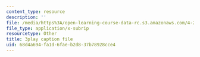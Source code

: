 ```yaml
---
content_type: resource
description: ''
file: /media/https%3A/open-learning-course-data-rc.s3.amazonaws.com/4-241j-theory-of-city-form-spring-2013/68d4a694fa1d6faeb2d837b78928cce4_M4VQypB3o90.srt
file_type: application/x-subrip
resourcetype: Other
title: 3play caption file
uid: 68d4a694-fa1d-6fae-b2d8-37b78928cce4
---
```

